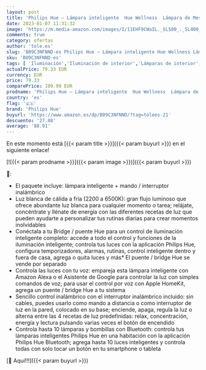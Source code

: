 ```yaml
---
layout: post
title: 'Philips Hue – Lámpara inteligente  Hue Wellness  Lámpara de Mesa LED Inteligente  Luz Blanca de Cálida a Fría  Compatible con Alexa y Google Home  Color Negro'
date: 2023-01-07 11:31:32
image: 'https://m.media-amazon.com/images/I/11EHF9CWaIL._SL500_._SL400_.jpg'
comments: true
category: ofertas
author: 'tole.es'
slug: 'B09C3NFNND-es Philips Hue – Lámpara inteligente Hue Wellness Lámpara de...'
sku: 'B09C3NFNND-es'
tags: [ 'Iluminación','Iluminación de interior','Lámparas de interior','Lámparas de mesa','alexa','google','home','hue','philips','philips hue','🇪🇸', ]
actualPrice: 79.33 EUR
currency: EUR
price: 79.33
comparePrice: 109.99 EUR
prodname: 'Philips Hue – Lámpara inteligente  Hue Wellness  Lámpara de Mesa LED Inteligente  Luz Blanca de Cálida a Fría  Compatible con Alexa y Google Home  Color Negro'
country: 'es'
flag: '🇪🇸'
brand: 'Philips Hue'
buyurl: 'https://www.amazon.es/dp/B09C3NFNND/?tag=tolees-21'
descuento: '27.88'
average: '88.91'
---
```


En este momento está [{{< param title >}}]({{< param buyurl >}}) en el siguiente enlace!

[![{{< param prodname >}}]({{< param image >}})]({{< param buyurl >}})

🔎:

- El paquete incluye: lámpara inteligente + mando / interruptor inalámbrico
- Luz blanca de cálida a fría (2200 a 6500K): gran flujo luminoso que ofrece abundante luz blanca para cualquier momento o tarea; relájate, concéntrate y llénate de energía con las diferentes recetas de luz que pueden ayudarte a personalizar tus rutinas diarias para crear momentos inolvidables
- Conéctala a tu Bridge / puente Hue para un control de iluminación inteligente completo: accede a todo el control y funciones de la iluminación inteligente; controla tus luces con la aplicación Philips Hue, configura temporizadores, alarmas, rutinas, control inteligente dentro y fuera de casa, agrega o quita luces y más* El puente / bridge Hue se vende por separado
- Controla las luces con tu voz: empareja esta lámpara inteligente con Amazon Alexa o el Asistente de Google para controlar la luz con simples comandos de voz; para usar el control por voz con Apple HomeKit, agrega un puente / bridge Hue a tu sistema
- Sencillo control inalámbrico con el interruptor inalámbrico incluido: sin cables, puedes usarlo como mando a distancia o como interruptor de luz en la pared, colocado en su base; enciende, apaga, regula la luz o alterna entre las 4 recetas de luz predefinidas: relax, concentración, energía y lectura pulsando varias veces el botón de encendido
- Controla hasta 10 lámparas y bombillas con Bluetooth: controla tus lámparas inteligentes Philips Hue en una habitación con la aplicación Philips Hue Bluetooth; agrega hasta 10 luces inteligentes y controla todas con solo tocar un botón en tu smartphone o tableta

[🛒 Aquí!!!]({{< param buyurl >}})
